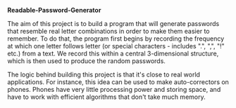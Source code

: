 <b>Readable-Password-Generator</b><br />

The aim of this project is to build a program that will generate passwords that resemble real letter combinations in order to make them easier to remember.
To do that, the program first begins by recording the frequency at which one letter follows letter (or special characters - includes ".", ",", "!" etc.) from a text.
We record this within a central 3-dimensional structure, which is then used to produce the random passwords.<br />

The logic behind building this project is that it's close to real world applications. For instance, this idea can be used to make auto-correctors on phones.
Phones have very little processing power and storing space, and have to work with efficient algorithms that don't take much memory.
